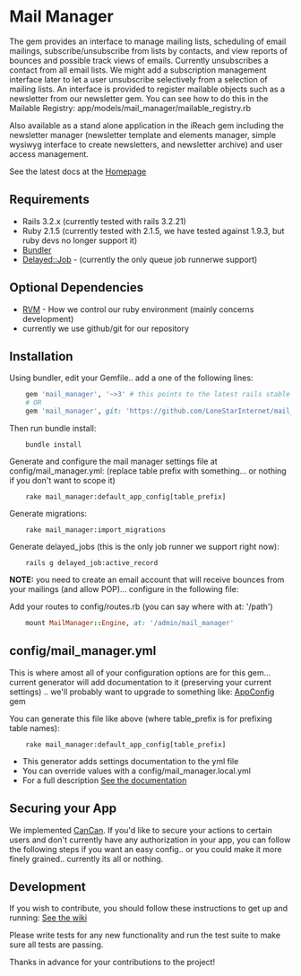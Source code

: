 Mail Manager
============

The gem provides an interface to manage mailing lists, scheduling of email mailings, subscribe/unsubscribe from lists by contacts, and view reports of bounces and possible track views of emails. Currently unsubscribes a contact from all email lists. We might add a subscription management interface later to let a user unsubscribe selectively from a selection of mailing lists. An interface is provided to register mailable objects such as a newsletter from our newsletter gem. You can see how to do this in the Mailable Registry: app/models/mail_manager/mailable_registry.rb

Also available as a stand alone application in the iReach gem including the newsletter manager (newsletter template and elements manager, simple wysiwyg interface to create newsletters, and newsletter archive) and user access management.

See the latest docs at the [Homepage](http://ireachnews.com/mail_manager_documentation.html)

Requirements
------------
* Rails 3.2.x (currently tested with rails 3.2.21)
* Ruby 2.1.5 (currently tested with 2.1.5, we have tested against 1.9.3, but ruby devs no longer support it)
* [Bundler](http://bundler.io)
* [Delayed::Job](https://github.com/collectiveidea/delayed_job/) - (currently the only queue job runnerwe support)

Optional Dependencies
---------------------
* [RVM](http://rvm.io) - How we control our ruby environment (mainly concerns development)
* currently we use github/git for our repository

Installation
------------
Using bundler, edit your Gemfile.. add a one of the following lines:
```ruby
    gem 'mail_manager', '~>3' # this points to the latest rails stable 3.2.x version
    # OR
    gem 'mail_manager', git: 'https://github.com/LoneStarInternet/mail_manager.git', branch: 'rails3.2.x' # for the bleeding edge rails 3.2.x version
```
Then run bundle install:
```
    bundle install
```
Generate and configure the mail manager settings file at config/mail_manager.yml: (replace table prefix with something... or nothing if you don't want to scope it)
```
    rake mail_manager:default_app_config[table_prefix]
```
Generate migrations:
```
    rake mail_manager:import_migrations
```
Generate delayed_jobs (this is the only job runner we support right now):
```
    rails g delayed_job:active_record
```

**NOTE:** you need to create an email account that will receive bounces from your mailings (and allow POP)... configure in the following file:

Add your routes to config/routes.rb (you can say where with at: '/path')
```ruby
    mount MailManager::Engine, at: '/admin/mail_manager'
```

config/mail_manager.yml
-----------------------
This is where amost all of your configuration options are for this gem... current generator will add documentation to it (preserving your current settings) .. we'll probably want to upgrade to something like: [AppConfig](https://github.com/Oshuma/app_config) gem


You can generate this file like above (where table_prefix is for prefixing table names):
```
    rake mail_manager:default_app_config[table_prefix]
```
* This generator adds settings documentation to the yml file
* You can override values with a config/mail_manager.local.yml
* For a full description [See the documentation](http://ireachnews.com/mail_manager_documentation.html)

Securing your App
-----------------
We implemented [CanCan](https://github.com/CanCanCommunity/cancancan). If you'd like to secure your actions to certain users and don't currently have any authorization in your app, you can follow the following steps if you want an easy config.. or you could make it more finely grained.. currently its all or nothing.

Development
-----------
If you wish to contribute, you should follow these instructions to get up and running:
[See the wiki](https://github.com/LoneStarInternet/mail_manager/wiki/Contributing)

Please write tests for any new functionality and run the test suite to make sure all tests are passing.

Thanks in advance for your contributions to the project!
